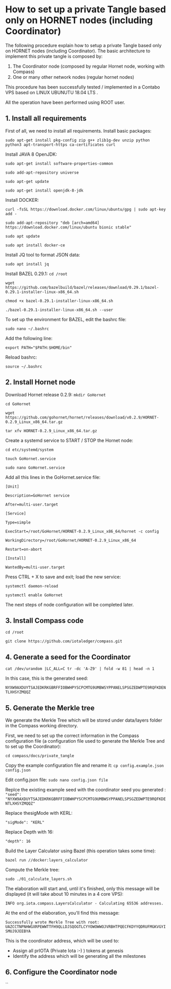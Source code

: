 
# **How to set up a private Tangle based only on HORNET nodes (including Coordinator)**

The following procedure explain how to setup a private Tangle based only on HORNET nodes (including Coordinator).
The basic architecture to implement this private tangle is composed by:
1. The Coordinator node (composed by regular Hornet node, working with Compass)
2. One or many other network nodes (regular hornet nodes)

This procedure has been successfully tested / implemented in a Contabo VPS based on LINUX UBUNUTU 18.04 LTS .

All the operation have been performed using ROOT user.

## **1. Install all requirements**

First of all, we need to install all requirements.
Install basic packages:

`sudo apt-get install pkg-config zip g++ zlib1g-dev unzip python python3 apt-transport-https ca-certificates curl`

Install JAVA 8 OpenJDK:

`sudo apt-get install software-properties-common`

`sudo add-apt-repository universe`

`sudo apt-get update`

`sudo apt-get install openjdk-8-jdk`

Install DOCKER: 

`curl -fsSL https://download.docker.com/linux/ubuntu/gpg | sudo apt-key add -`

`sudo add-apt-repository "deb [arch=amd64] https://download.docker.com/linux/ubuntu bionic stable"`

`sudo apt update`

`sudo apt install docker-ce`

Install JQ tool to format JSON data:

`sudo apt install jq`

Install BAZEL 0.29.1:
`cd /root`

`wget https://github.com/bazelbuild/bazel/releases/download/0.29.1/bazel-0.29.1-installer-linux-x86_64.sh`

`chmod +x bazel-0.29.1-installer-linux-x86_64.sh`

`./bazel-0.29.1-installer-linux-x86_64.sh --user`

To set up the environment for BAZEL, edit the bashrc file:

`sudo nano ~/.bashrc`

Add the following line:

`export PATH="$PATH:$HOME/bin"`

Reload bashrc:

`source ~/.bashrc`


## **2. Install Hornet node**
Download Hornet release 0.2.9:
`mkdir GoHornet`

`cd GoHornet`

`wget https://github.com/gohornet/hornet/releases/download/v0.2.9/HORNET-0.2.9_Linux_x86_64.tar.gz`

`tar xfv HORNET-0.2.9_Linux_x86_64.tar.gz`

Create a systemd service to START / STOP the Hornet node:

`cd etc/systemd/system`

`touch GoHornet.service`

`sudo nano GoHornet.service`

Add all this lines in the GoHornet.service file:

`[Unit]`

`Description=GoHornet service`

`After=multi-user.target`

`[Service]`

`Type=simple`

`ExecStart=/root/GoHornet/HORNET-0.2.9_Linux_x86_64/hornet -c config`

`WorkingDirectory=/root/GoHornet/HORNET-0.2.9_Linux_x86_64`

`Restart=on-abort`

`[Install]`

`WantedBy=multi-user.target`

Press CTRL + X to save and exit; load the new service:

`systemctl daemon-reload`

`systemctl enable GoHornet`

The next steps of node configuration will be completed later.


## **3. Install Compass code**
`cd /root`

`git clone https://github.com/iotaledger/compass.git`


## **4. Generate a seed for the Coordinator**

`cat /dev/urandom |LC_ALL=C tr -dc 'A-Z9' | fold -w 81 | head -n 1`

In this case, this is the generated seed:

`NYXW9AXDUYTSAJEDKRKGBRFFIOBWHPYSCPCMTG9UMBWSYPPANELSPSGZEDWPTE9RQFKDENTLXHSYZMQQZ`

## **5. Generate the Merkle tree**
We generate the Merkle Tree which will be stored under data/layers folder in the Compass working directory.

First, we need to set up the correct information in the Compass configuration file (a configuration file used to generate the Merkle Tree and to set up the Coordinator):

`cd compass/docs/private_tangle`

Copy the example configuration file and rename it:
`cp config.example.json config.json`

Edit config.json file:
`sudo nano config.json file`

Replce the existing example seed with the coordinator seed you generated :
`"seed": "NYXW9AXDUYTSAJEDKRKGBRFFIOBWHPYSCPCMTG9UMBWSYPPANELSPSGZEDWPTE9RQFKDENTLXHSYZMQQZ"`

Replace thesigMode with KERL:

`"sigMode": "KERL"`

Replace Depth with 16:

`"depth": 16`

Build the Layer Calculator using Bazel (this operation takes some time):

`bazel run //docker:layers_calculator`

Compute the Merkle tree:

`sudo ./01_calculate_layers.sh`

The elaboration will start and, until it's finished, only this message will be displayed (it will take about 10 minutes in a 4 core VPS):

`INFO org.iota.compass.LayersCalculator - Calculating 65536 addresses.`

At the end of the elaboration, you'll find this message:

`Successfully wrote Merkle Tree with root: UAZCCTNPNHWGXRPEWWTTFH9QLLDJSQOGTLCYYOWOWWOJVRBHTPQECFKDYYQDRUFMGKVGYISMUJ9JEEBYA`

This is the coordinator address, which will be used to:
- Assign all prIOTA (Private Iota :-) ) tokens at genesis
- Identify the address which will be generating all the milestones

## **6. Configure the Coordinator node**


``




``
``
``
``
``
``

``
``
``
``
``
``
